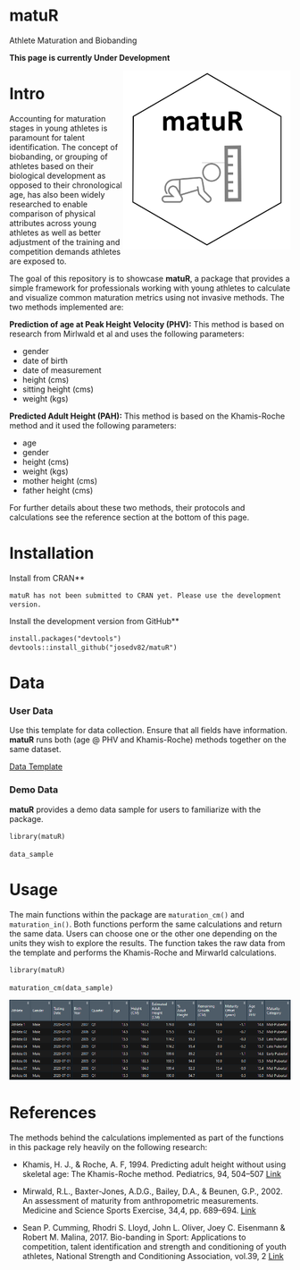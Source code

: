 # matuR
Athlete Maturation and Biobanding

**This page is currently Under Development**

<img src="man/images/matur_logo.PNG" align="right" width="300" />

# Intro
Accounting for maturation stages in young athletes is paramount for talent identification. The concept of biobanding, or grouping of athletes based on their biological development as opposed to their chronological age, has also been widely researched to enable comparison of physical attributes across young athletes as well as better adjustment of the training and competition demands athletes are exposed to. 
  
The goal of this repository is to showcase **matuR**, a package that provides a simple framework for professionals working with young athletes to calculate and visualize common maturation metrics using not invasive methods. The two methods implemented are:

**Prediction of age at Peak Height Velocity (PHV):** This method is based on research from Mirlwald et al and uses the following parameters:

* gender  
* date of birth  
* date of measurement  
* height (cms)  
* sitting height (cms)  
* weight (kgs)  
  
**Predicted Adult Height (PAH):** This method is based on the Khamis-Roche method and it used the following parameters:  

* age
* gender
* height (cms)  
* weight (kgs)  
* mother height (cms)  
* father height (cms)  
  
For further details about these two methods, their protocols and calculations see the reference section at the bottom of this page.  


# Installation

Install from CRAN**  
```
matuR has not been submitted to CRAN yet. Please use the development version.
```
  
Install the development version from GitHub**  
```
install.packages("devtools")
devtools::install_github("josedv82/matuR")
```

# Data

### User Data

Use this template for data collection. Ensure that all fields have information. **matuR** runs both (age @ PHV and Khamis-Roche) methods together on the same dataset.

[Data Template](https://github.com/josedv82/matuR/blob/master/man/images/template.xlsx)

### Demo Data

**matuR** provides a demo data sample for users to familiarize with the package. 

```
library(matuR)

data_sample
```

# Usage

The main functions within the package are `maturation_cm()` and `maturation_in()`. Both functions perform the same calculations and return the same data. Users can choose one or the other one depending on the units they wish to explore the results. The function takes the raw data from the template and performs the Khamis-Roche and Mirwarld calculations.

```
library(matuR)

maturation_cm(data_sample)
```

<img src="man/images/maturation_cm.PNG" width="800" />


# References
The methods behind the calculations implemented as part of the functions in this package rely heavily on the following research:

* Khamis, H. J., & Roche, A. F, 1994. Predicting adult height without using skeletal age: The Khamis-Roche method. Pediatrics, 94, 504–507 [Link](https://pubmed.ncbi.nlm.nih.gov/7936860/)  

* Mirwald, R.L., Baxter-Jones, A.D.G., Bailey, D.A., & Beunen, G.P., 2002. An assessment of maturity from anthropometric measurements. Medicine and Science Sports Exercise, 34,4, pp. 689–694. [Link](https://pubmed.ncbi.nlm.nih.gov/11932580/)

* Sean P. Cumming, Rhodri S. Lloyd, John L. Oliver, Joey C. Eisenmann & Robert M. Malina, 2017. Bio-banding in Sport: Applications to competition, talent identification and strength and conditioning of youth athletes, National Strength and Conditioning Association, vol.39, 2 [Link](https://journals.lww.com/nsca-scj/Abstract/2017/04000/Bio_banding_in_Sport__Applications_to_Competition,.6.aspx)
